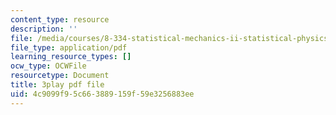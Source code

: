 ```yaml
---
content_type: resource
description: ''
file: /media/courses/8-334-statistical-mechanics-ii-statistical-physics-of-fields-spring-2014/4c9099f95c663889159f59e3256883ee_MphmZC2o0aM.pdf
file_type: application/pdf
learning_resource_types: []
ocw_type: OCWFile
resourcetype: Document
title: 3play pdf file
uid: 4c9099f9-5c66-3889-159f-59e3256883ee
---
```

